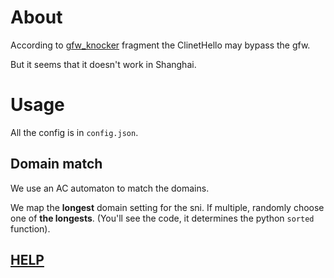 # About

According to [gfw_knocker](https://github.com/gfw-knocker/) fragment the ClinetHello may bypass the gfw.

But it seems that it doesn't work in Shanghai.

# Usage

All the config is in `config.json`.

## Domain match

We use an AC automaton to match the domains.

We map the **longest** domain setting for the sni. If multiple, randomly choose one of **the longests**. (You'll see the code, it determines the python `sorted` function).


## [HELP](./HELP.md)
